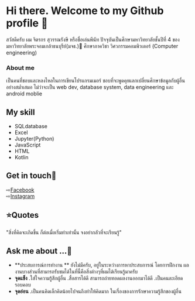 # Hi there. Welcome to my Github profile 👋

สวัสดีครับ ผม จิตรกร สุวรรณรังษี หรือชื่อเล่นพีนัท 
ปัจจุบันเป็นศึกษามหาวิทยาลัยชั้นปีที่ 4 ของ มหาวิทยาลัยพระจอมเกล้าธนบุรีย์(มจธ.)🏫 ศึกษาภาควิชา วิศวกรรมคอมพิวเตอร์ (Computer engineering)
### About me
เป็นคนที่ชอบและหลงไหลในการเขียนโปรแกรมเมอร์ ชอบที่จะพูดคุยแลกเปลี่ยนศึกษาข้อมูลกับผู้อื่นอย่างสม่ำเสมอ ไม่ว่าจะเป็น  web dev, database system, data engineering และ android moblie


## My skill
- SQLdatabase
- Excel
- Jupyter(Python)
- JavaScript
- HTML
- Kotlin

## Get in touch💖
⇨[Facebook](https://www.facebook.com/penut.jitakorn)<br>
⇨[Instagram](https://www.instagram.com/peanut_jtk/)<br>

## ⭐Quotes
"สิ่งที่คิดจะเกิดขึ้น ก็ต่อเมื่อเริ่มทำเท่านั้น จงอย่ากลัวที่จะเรียนรู้"

## Ask me about ...💬
- **ประสบการณ์การทำงาน ** ยังไม่มีครับ, อยู่ในระหว่างการหาประสบการณ์ โดยการฝึกงาน ผลงานบางส่วนที่สามารถรับชมได้ในที่นี้คือสิ่งต่างๆที่ผมได้เรียนรู้มาครับ
- **จุดแข็ง** 
.ใส่ใจความรู้สึกผู้อื่น 
.สื่อสารได้ดี สามารถถ่ายทอดผลงานออกมาได้ดี
.เป็นคนละเอียด รอบคอบ
- **จุดอ่อน** 
.เป็นคนคิดเล็กคิดน้อยไปจนถึงทำให้คิดมาก ในเรื่องของการรักษาความรู้สึกของผู้อื่น



<!--
**PeanutJTK/PeanutJTK** is a ✨ _special_ ✨ repository because its `README.md` (this file) appears on your GitHub profile.

Here are some ideas to get you started:

- 🔭 I’m currently working on ...
- 🌱 I’m currently learning ...
- 👯 I’m looking to collaborate on ...
- 🤔 I’m looking for help with ...
- 💬 Ask me about ...
- 📫 How to reach me: ...
- 😄 Pronouns: ...
- ⚡ Fun fact: ...
-->
